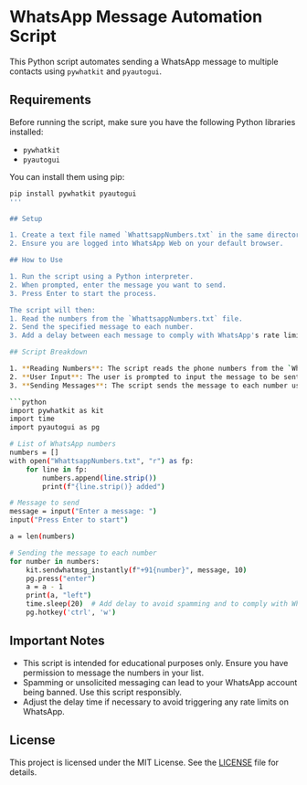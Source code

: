 
# WhatsApp Message Automation Script

This Python script automates sending a WhatsApp message to multiple contacts using `pywhatkit` and `pyautogui`.

## Requirements

Before running the script, make sure you have the following Python libraries installed:
- `pywhatkit`
- `pyautogui`

You can install them using pip:
```bash
pip install pywhatkit pyautogui
'''

## Setup

1. Create a text file named `WhattsappNumbers.txt` in the same directory as the script. This file should contain the list of WhatsApp numbers (without the country code prefix) you want to send messages to, with each number on a new line.
2. Ensure you are logged into WhatsApp Web on your default browser.

## How to Use

1. Run the script using a Python interpreter.
2. When prompted, enter the message you want to send.
3. Press Enter to start the process.

The script will then:
1. Read the numbers from the `WhattsappNumbers.txt` file.
2. Send the specified message to each number.
3. Add a delay between each message to comply with WhatsApp's rate limits.

## Script Breakdown

1. **Reading Numbers**: The script reads the phone numbers from the `WhattsappNumbers.txt` file and stores them in a list.
2. **User Input**: The user is prompted to input the message to be sent.
3. **Sending Messages**: The script sends the message to each number using `pywhatkit.sendwhatmsg_instantly`, waits for 20 seconds before sending the next message, and closes the WhatsApp tab.

```python
import pywhatkit as kit
import time
import pyautogui as pg

# List of WhatsApp numbers
numbers = []
with open("WhattsappNumbers.txt", "r") as fp:
    for line in fp:
        numbers.append(line.strip())  
        print(f"{line.strip()} added")

# Message to send
message = input("Enter a message: ")
input("Press Enter to start")

a = len(numbers)

# Sending the message to each number
for number in numbers:
    kit.sendwhatmsg_instantly(f"+91{number}", message, 10)
    pg.press("enter")
    a = a - 1
    print(a, "left")
    time.sleep(20)  # Add delay to avoid spamming and to comply with WhatsApp's rate limits
    pg.hotkey('ctrl', 'w')
```

## Important Notes

- This script is intended for educational purposes only. Ensure you have permission to message the numbers in your list.
- Spamming or unsolicited messaging can lead to your WhatsApp account being banned. Use this script responsibly.
- Adjust the delay time if necessary to avoid triggering any rate limits on WhatsApp.

## License

This project is licensed under the MIT License. See the [LICENSE](LICENSE) file for details.

